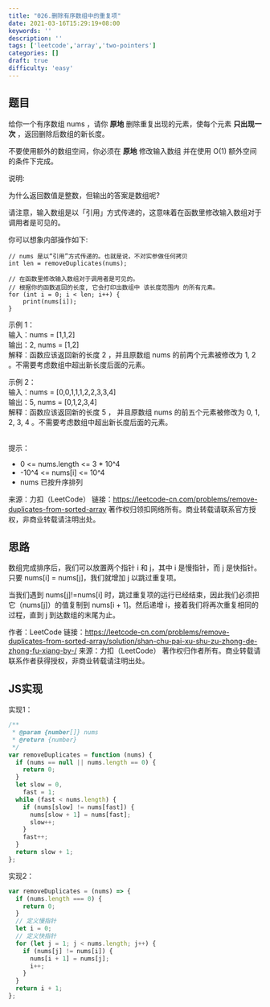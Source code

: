 ```yaml
---
title: "026.删除有序数组中的重复项"
date: 2021-03-16T15:29:19+08:00
keywords: ''
description: ''
tags: ['leetcode','array','two-pointers']
categories: []
draft: true
difficulty: 'easy'
---
```


## 题目  

给你一个有序数组 nums ，请你 **原地** 删除重复出现的元素，使每个元素 **只出现一次** ，返回删除后数组的新长度。

不要使用额外的数组空间，你必须在 **原地** 修改输入数组 并在使用 O(1) 额外空间的条件下完成。

说明:

为什么返回数值是整数，但输出的答案是数组呢?

请注意，输入数组是以「引用」方式传递的，这意味着在函数里修改输入数组对于调用者是可见的。

你可以想象内部操作如下:
```
// nums 是以“引用”方式传递的。也就是说，不对实参做任何拷贝
int len = removeDuplicates(nums);

// 在函数里修改输入数组对于调用者是可见的。
// 根据你的函数返回的长度, 它会打印出数组中 该长度范围内 的所有元素。
for (int i = 0; i < len; i++) {
    print(nums[i]);
}
```

示例 1：  
输入：nums = [1,1,2]     
输出：2, nums = [1,2]    
解释：函数应该返回新的长度 2 ，并且原数组 nums 的前两个元素被修改为 1, 2 。不需要考虑数组中超出新长度后面的元素。  

示例 2：  
输入：nums = [0,0,1,1,1,2,2,3,3,4]   
输出：5, nums = [0,1,2,3,4]   
解释：函数应该返回新的长度 5 ， 并且原数组 nums 的前五个元素被修改为 0, 1, 2, 3, 4 。不需要考虑数组中超出新长度后面的元素。  
 

提示：

- 0 <= nums.length <= 3 * 10^4  
- -10^4 <= nums[i] <= 10^4    
- nums 已按升序排列  

来源：力扣（LeetCode）
链接：https://leetcode-cn.com/problems/remove-duplicates-from-sorted-array
著作权归领扣网络所有。商业转载请联系官方授权，非商业转载请注明出处。

## 思路 

数组完成排序后，我们可以放置两个指针 i 和 j，其中 i 是慢指针，而 j 是快指针。只要 nums[i] = nums[j]，我们就增加 j 以跳过重复项。

当我们遇到 nums[j]!=nums[i] 时，跳过重复项的运行已经结束，因此我们必须把它（nums[j]）的值复制到 nums[i + 1]。然后递增 i，接着我们将再次重复相同的过程，直到 j 到达数组的末尾为止。

作者：LeetCode
链接：https://leetcode-cn.com/problems/remove-duplicates-from-sorted-array/solution/shan-chu-pai-xu-shu-zu-zhong-de-zhong-fu-xiang-by-/
来源：力扣（LeetCode）
著作权归作者所有。商业转载请联系作者获得授权，非商业转载请注明出处。

## JS实现 

实现1：
```javascript
/**
 * @param {number[]} nums
 * @return {number}
 */
var removeDuplicates = function (nums) {
  if (nums == null || nums.length == 0) {
    return 0;
  }
  let slow = 0,
    fast = 1;
  while (fast < nums.length) {
    if (nums[slow] != nums[fast]) {
      nums[slow + 1] = nums[fast];
      slow++;
    }
    fast++;
  }
  return slow + 1;
};
```

实现2：
```javascript
var removeDuplicates = (nums) => {
  if (nums.length === 0) {
    return 0;
  }
  // 定义慢指针
  let i = 0;
  // 定义快指针
  for (let j = 1; j < nums.length; j++) {
    if (nums[j] != nums[i]) {
      nums[i + 1] = nums[j];
      i++;
    }
  }
  return i + 1;
};
```